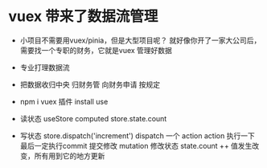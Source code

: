# vuex 带来了数据流管理

- 小项目不需要用vuex/pinia，但是大型项目呢？ 就好像你开了一家大公司后，需要找一个专职的财务，它就是vuex 管理好数据

- 专业打理数据流
- 把数据收归中央
    归财务管 向财务申请 按规定 
- npm i vuex
    插件 install use
- 读状态
    useStore
    computed store.state.count
- 写状态
    store.dispatch('increment') dispatch 一个 action
    action 执行一下  最后一定执行commit 提交修改
    mutation 修改状态
    state.count ++ 值发生改变，所有用到它的地方更新